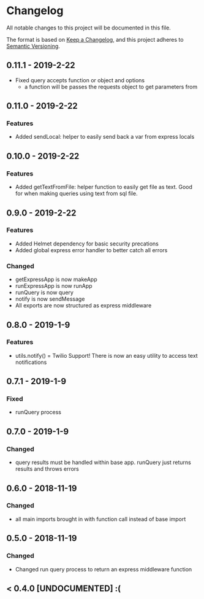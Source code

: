# Changelog
All notable changes to this project will be documented in this file.

The format is based on [Keep a Changelog](https://keepachangelog.com/en/1.0.0/),
and this project adheres to [Semantic Versioning](https://semver.org/spec/v2.0.0.html).
## 0.11.1 - 2019-2-22
- Fixed query accepts function or object and options
  - a function will be passes the requests object to get parameters from

## 0.11.0 - 2019-2-22
### Features
- Added sendLocal: helper to easily send back a var from express locals

## 0.10.0 - 2019-2-22
### Features
- Added getTextFromFile: helper function to easily get file as text. Good for when making queries using text from sql file.

## 0.9.0 - 2019-2-22
### Features
- Added Helmet dependency for basic security precations
- Added global express error handler to better catch all errors
### Changed
- getExpressApp is now makeApp
- runExpressApp is now runApp
- runQuery is now query
- notify is now sendMessage
- All exports are now structured as express middleware

## 0.8.0 - 2019-1-9
### Features
- utils.notify() = Twilio Support! There is now an easy utility to access text notifications

## 0.7.1 - 2019-1-9
### Fixed
- runQuery process

## 0.7.0 - 2019-1-9
### Changed
- query results must be handled within base app.  runQuery just returns results and throws errors

## 0.6.0 - 2018-11-19
### Changed
- all main imports brought in with function call instead of base import

## 0.5.0 - 2018-11-19
### Changed
- Changed run query process to return an express middleware function

## < 0.4.0 [UNDOCUMENTED] :(